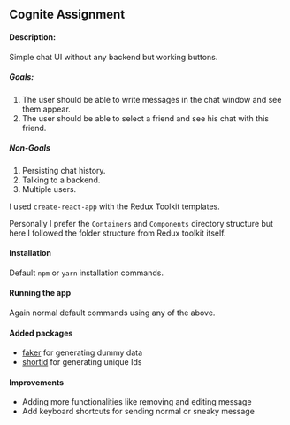 ## Cognite Assignment

#### Description:
Simple chat UI without any backend but working buttons.

##### Goals:
1. The user should be able to write messages in the chat window and see them appear.
2. The user should be able to select a friend and see his chat with this friend.
##### Non-Goals
1. Persisting chat history.
2. Talking to a backend.
3. Multiple users. 

I used `create-react-app` with the Redux Toolkit templates.

Personally I prefer the `Containers` and `Components` directory structure but here I followed the folder structure from Redux toolkit itself.

#### Installation
Default `npm` or `yarn` installation commands.

#### Running the app
Again normal default commands using any of the above. 

#### Added packages
* [faker](https://www.npmjs.com/package/faker) for generating dummy data
* [shortid](https://www.npmjs.com/package/shortid) for generating unique Ids

#### Improvements
* Adding more functionalities like removing and editing message
* Add keyboard shortcuts for sending normal or sneaky message
